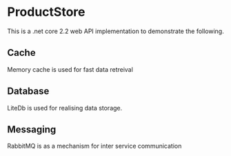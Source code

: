 # ProductStore
This is a .net core 2.2 web API implementation to demonstrate the following.

## Cache
Memory cache is used for fast data retreival

## Database
 LiteDb is used for realising data storage.
 
 ## Messaging
 RabbitMQ is as a mechanism for inter service communication
